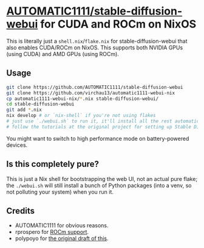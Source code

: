 # [AUTOMATIC1111/stable-diffusion-webui](https://github.com/AUTOMATIC1111/stable-diffusion-webui) for CUDA and ROCm on NixOS

This is literally just a `shell.nix`/`flake.nix` for stable-diffusion-webui that also enables CUDA/ROCm on NixOS.
This supports both NVIDIA GPUs (using CUDA) and AMD GPUs (using ROCm).

## Usage
```bash
git clone https://github.com/AUTOMATIC1111/stable-diffusion-webui
git clone https://github.com/virchau13/automatic1111-webui-nix
cp automatic1111-webui-nix/*.nix stable-diffusion-webui/
cd stable-diffusion-webui
git add *.nix
nix develop # or `nix-shell` if you're not using flakes
# just use `./webui.sh` to run it, it'll install all the rest automatically
# follow the tutorials at the original project for setting up Stable Diffusion / GFPGAN / whatever
```

You might want to switch to high performance mode on battery-powered devices.

## Is this completely pure?

This is just a Nix shell for bootstrapping the web UI, not an actual pure flake; the `./webui.sh` will still install
a bunch of Python packages (into a venv, so not polluting your system) when you run it.

## Credits
- AUTOMATIC1111 for obvious reasons.
- rprospero for [ROCm support](https://github.com/virchau13/automatic1111-webui-nix/pull/3).
- polypoyo for [the original draft of this](https://github.com/AUTOMATIC1111/stable-diffusion-webui/pull/4736).
